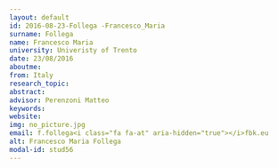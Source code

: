 ```yaml
---
layout: default 
id: 2016-08-23-Follega -Francesco_Maria
surname: Follega 
name: Francesco Maria
university: Univeristy of Trento
date: 23/08/2016
aboutme: 
from: Italy
research_topic: 
abstract: 
advisor: Perenzoni Matteo
keywords: 
website: 
img: no_picture.jpg
email: f.follega<i class="fa fa-at" aria-hidden="true"></i>fbk.eu
alt: Francesco Maria Follega 
modal-id: stud56
---
```

